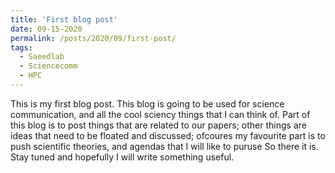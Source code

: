 ```yaml
---
title: 'First blog post'
date: 09-15-2020
permalink: /posts/2020/09/first-post/
tags:
  - Saeedlab
  - Sciencecomm
  - HPC
---
```


This is my first blog post. This blog is going to be used for science communication, and all the cool sciency things that I can think of. 
Part of this blog is to post things that are related to our papers; other things are ideas that need to be floated and discussed; ofcoures my favourite part is to push scientific theories, and agendas that I will like to puruse
So there it is. Stay tuned and hopefully I will write something useful. 
